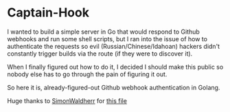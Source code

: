 # Captain-Hook
I wanted to build a simple server in Go that would respond to Github webhooks and run some shell scripts, but I ran into the issue of how to authenticate the requests so evil (Russian/Chinese/Idahoan) hackers didn't constantly trigger builds via the route (if they were to discover it).

When I finally figured out how to do it, I decided I should make this public so nobody else has to go through the pain of figuring it out.

So here it is, already-figured-out Github webhook authentication in Golang.

Huge thanks to [SimonWaldherr](https://github.com/SimonWaldherr/) for [this file](https://github.com/SimonWaldherr/golang-examples/blob/master/beginner/hashing.go)

